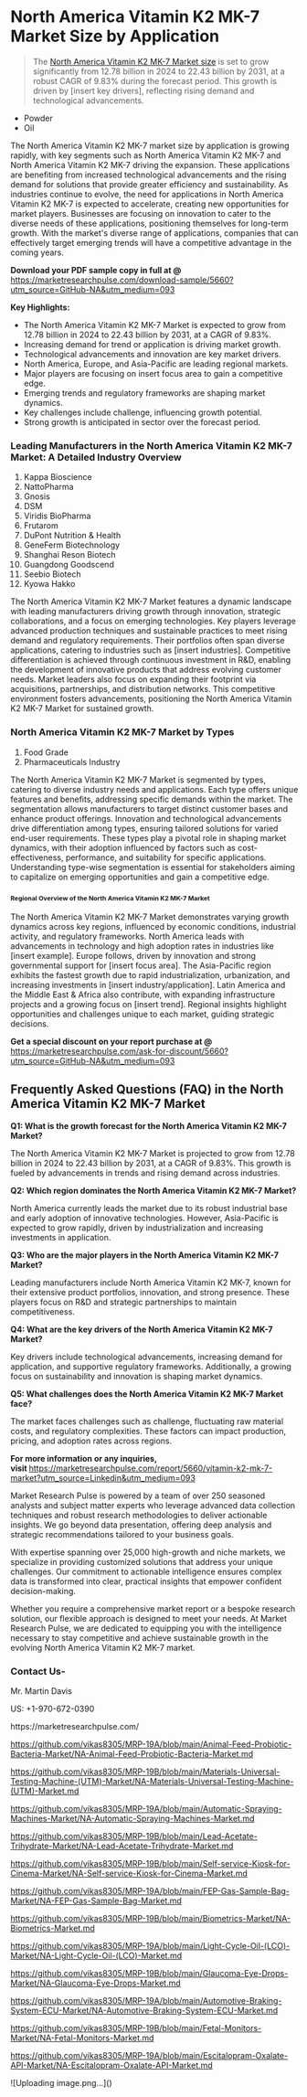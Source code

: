 
<h1>North America Vitamin K2 MK-7 Market&nbsp;Size by Application</h1><blockquote><p>The <a href="https://marketresearchpulse.com/download-sample/5660?utm_source=GitHub-NA&amp;utm_medium=093">North America Vitamin K2 MK-7 Market size</a> is set to grow significantly from 12.78 billion in 2024 to 22.43 billion by 2031, at a robust CAGR of 9.83% during the forecast period. This growth is driven by [insert key drivers], reflecting rising demand and technological advancements.</p></blockquote><ul><li>Powder<li> Oil</li></ul><p>The North America Vitamin K2 MK-7 market size by application is growing rapidly, with key segments such as North America Vitamin K2 MK-7 and North America Vitamin K2 MK-7 driving the expansion. These applications are benefiting from increased technological advancements and the rising demand for solutions that provide greater efficiency and sustainability. As industries continue to evolve, the need for applications in North America Vitamin K2 MK-7 is expected to accelerate, creating new opportunities for market players. Businesses are focusing on innovation to cater to the diverse needs of these applications, positioning themselves for long-term growth. With the market's diverse range of applications, companies that can effectively target emerging trends will have a competitive advantage in the coming years.</p><p><strong>Download your PDF sample copy in full at @ </strong><a href="https://marketresearchpulse.com/download-sample/5660?utm_source=GitHub-NA&amp;utm_medium=093">https://marketresearchpulse.com/download-sample/5660?utm_source=GitHub-NA&amp;utm_medium=093</a></p><p><strong>Key Highlights: </strong></p><ul><li>The North America Vitamin K2 MK-7 Market is expected to grow from 12.78 billion in 2024 to 22.43 billion by 2031, at a CAGR of 9.83%.</li><li>Increasing demand for trend or application is driving market growth.</li><li>Technological advancements and innovation are key market drivers.</li><li>North America, Europe, and Asia-Pacific are leading regional markets.</li><li>Major players are focusing on insert focus area to gain a competitive edge.</li><li>Emerging trends and regulatory frameworks are shaping market dynamics.</li><li>Key challenges include challenge, influencing growth potential.</li><li>Strong growth is anticipated in sector over the forecast period.</li></ul><h3>Leading Manufacturers in the North America Vitamin K2 MK-7 Market: A Detailed Industry Overview</h3><ol><li>Kappa Bioscience</li><li>NattoPharma</li><li>Gnosis</li><li>DSM</li><li>Viridis BioPharma</li><li>Frutarom</li><li>DuPont Nutrition & Health</li><li>GeneFerm Biotechnology</li><li>Shanghai Reson Biotech</li><li>Guangdong Goodscend</li><li>Seebio Biotech</li><li>Kyowa Hakko</li></ol><div class="flex max-w-full flex-col flex-grow"><div class="min-h-8 text-message flex w-full flex-col items-end gap-2 whitespace-normal break-words [.text-message+&amp;]:mt-5" dir="auto" data-message-author-role="assistant" data-message-id="fd8432e4-4910-450d-b182-61b7bfb0a01f" data-message-model-slug="gpt-4o"><div class="flex w-full flex-col gap-1 empty:hidden first:pt-[3px]"><div class="markdown prose w-full break-words dark:prose-invert light"><p>The North America Vitamin K2 MK-7 Market features a dynamic landscape with leading manufacturers driving growth through innovation, strategic collaborations, and a focus on emerging technologies. Key players leverage advanced production techniques and sustainable practices to meet rising demand and regulatory requirements. Their portfolios often span diverse applications, catering to industries such as [insert industries]. Competitive differentiation is achieved through continuous investment in R&amp;D, enabling the development of innovative products that address evolving customer needs. Market leaders also focus on expanding their footprint via acquisitions, partnerships, and distribution networks. This competitive environment fosters advancements, positioning the North America Vitamin K2 MK-7 Market for sustained growth.</p></div></div></div></div><h3>North America Vitamin K2 MK-7 Market by Types</h3><ol><li>Food Grade<li> Pharmaceuticals Industry</li></ol><div class="flex max-w-full flex-col flex-grow"><div class="min-h-8 text-message flex w-full flex-col items-end gap-2 whitespace-normal break-words [.text-message+&amp;]:mt-5" dir="auto" data-message-author-role="assistant" data-message-id="084470be-0bb7-4664-bddf-5156b4f41249" data-message-model-slug="gpt-4o-mini"><div class="flex w-full flex-col gap-1 empty:hidden first:pt-[3px]"><div class="markdown prose w-full break-words dark:prose-invert light"><p>The North America Vitamin K2 MK-7 Market is segmented by types, catering to diverse industry needs and applications. Each type offers unique features and benefits, addressing specific demands within the market. The segmentation allows manufacturers to target distinct customer bases and enhance product offerings. Innovation and technological advancements drive differentiation among types, ensuring tailored solutions for varied end-user requirements. These types play a pivotal role in shaping market dynamics, with their adoption influenced by factors such as cost-effectiveness, performance, and suitability for specific applications. Understanding type-wise segmentation is essential for stakeholders aiming to capitalize on emerging opportunities and gain a competitive edge.</p></div></div></div></div><h3><span style="font-size: 11px;">Regional Overview of the North America Vitamin K2 MK-7 Market</span></h3><div class="flex max-w-full flex-col flex-grow"><div class="min-h-8 text-message flex w-full flex-col items-end gap-2 whitespace-normal break-words [.text-message+&amp;]:mt-5" dir="auto" data-message-author-role="assistant" data-message-id="e9038762-ce64-4e30-91c9-9bd413514231" data-message-model-slug="gpt-4o-mini"><div class="flex w-full flex-col gap-1 empty:hidden first:pt-[3px]"><div class="markdown prose w-full break-words dark:prose-invert light"><p>The North America Vitamin K2 MK-7 Market demonstrates varying growth dynamics across key regions, influenced by economic conditions, industrial activity, and regulatory frameworks. North America leads with advancements in technology and high adoption rates in industries like [insert example]. Europe follows, driven by innovation and strong governmental support for [insert focus area]. The Asia-Pacific region exhibits the fastest growth due to rapid industrialization, urbanization, and increasing investments in [insert industry/application]. Latin America and the Middle East &amp; Africa also contribute, with expanding infrastructure projects and a growing focus on [insert trend]. Regional insights highlight opportunities and challenges unique to each market, guiding strategic decisions.</p></div></div></div></div><p><strong>Get a special discount on your report purchase at @ </strong><a href="https://marketresearchpulse.com/ask-for-discount/5660?utm_source=GitHub-NA&amp;utm_medium=093">https://marketresearchpulse.com/ask-for-discount/5660?utm_source=GitHub-NA&amp;utm_medium=093</a></p><h2>Frequently Asked Questions (FAQ) in the North America Vitamin K2 MK-7 Market</h2><p><strong>Q1: What is the growth forecast for the North America Vitamin K2 MK-7 Market?</strong></p><p>The North America Vitamin K2 MK-7 Market is projected to grow from 12.78 billion in 2024 to 22.43 billion by 2031, at a CAGR of 9.83%. This growth is fueled by advancements in trends and rising demand across industries.</p><p><strong>Q2: Which region dominates the North America Vitamin K2 MK-7 Market?</strong></p><p>North America currently leads the market due to its robust industrial base and early adoption of innovative technologies. However, Asia-Pacific is expected to grow rapidly, driven by industrialization and increasing investments in application.</p><p><strong>Q3: Who are the major players in the North America Vitamin K2 MK-7 Market?</strong></p><p>Leading manufacturers include North America Vitamin K2 MK-7, known for their extensive product portfolios, innovation, and strong presence. These players focus on R&amp;D and strategic partnerships to maintain competitiveness.</p><p><strong>Q4: What are the key drivers of the North America Vitamin K2 MK-7 Market?</strong></p><p>Key drivers include technological advancements, increasing demand for application, and supportive regulatory frameworks. Additionally, a growing focus on sustainability and innovation is shaping market dynamics.</p><p><strong>Q5: What challenges does the North America Vitamin K2 MK-7 Market face?</strong></p><p>The market faces challenges such as challenge, fluctuating raw material costs, and regulatory complexities. These factors can impact production, pricing, and adoption rates across regions.</p><p><strong>For more information or any inquiries, visit&nbsp;</strong><a href="https://marketresearchpulse.com/report/5660/vitamin-k2-mk-7-market?utm_source=Linkedin&utm_medium=093">https://marketresearchpulse.com/report/5660/vitamin-k2-mk-7-market?utm_source=Linkedin&utm_medium=093</a></p><p>Market Research Pulse is powered by a team of over 250 seasoned analysts and subject matter experts who leverage advanced data collection techniques and robust research methodologies to deliver actionable insights. We go beyond data presentation, offering deep analysis and strategic recommendations tailored to your business goals.</p><p>With expertise spanning over 25,000 high-growth and niche markets, we specialize in providing customized solutions that address your unique challenges. Our commitment to actionable intelligence ensures complex data is transformed into clear, practical insights that empower confident decision-making.</p><p>Whether you require a comprehensive market report or a bespoke research solution, our flexible approach is designed to meet your needs. At Market Research Pulse, we are dedicated to equipping you with the intelligence necessary to stay competitive and achieve sustainable growth in the evolving North America Vitamin K2 MK-7 market.</p><h3><strong>Contact Us-</strong></h3><p>Mr. Martin Davis</p><p>US: +1-970-672-0390</p><p>https://marketresearchpulse.com/</p><p><a href="https://github.com/vikas8305/MRP-19A/blob/main/Animal-Feed-Probiotic-Bacteria-Market/NA-Animal-Feed-Probiotic-Bacteria-Market.md">https://github.com/vikas8305/MRP-19A/blob/main/Animal-Feed-Probiotic-Bacteria-Market/NA-Animal-Feed-Probiotic-Bacteria-Market.md</a></p><p><a href="https://github.com/vikas8305/MRP-19B/blob/main/Materials-Universal-Testing-Machine-(UTM)-Market/NA-Materials-Universal-Testing-Machine-(UTM)-Market.md">https://github.com/vikas8305/MRP-19B/blob/main/Materials-Universal-Testing-Machine-(UTM)-Market/NA-Materials-Universal-Testing-Machine-(UTM)-Market.md</a></p><p><a href="https://github.com/vikas8305/MRP-19A/blob/main/Automatic-Spraying-Machines-Market/NA-Automatic-Spraying-Machines-Market.md">https://github.com/vikas8305/MRP-19A/blob/main/Automatic-Spraying-Machines-Market/NA-Automatic-Spraying-Machines-Market.md</a></p><p><a href="https://github.com/vikas8305/MRP-19B/blob/main/Lead-Acetate-Trihydrate-Market/NA-Lead-Acetate-Trihydrate-Market.md">https://github.com/vikas8305/MRP-19B/blob/main/Lead-Acetate-Trihydrate-Market/NA-Lead-Acetate-Trihydrate-Market.md</a></p><p><a href="https://github.com/vikas8305/MRP-19B/blob/main/Self-service-Kiosk-for-Cinema-Market/NA-Self-service-Kiosk-for-Cinema-Market.md">https://github.com/vikas8305/MRP-19B/blob/main/Self-service-Kiosk-for-Cinema-Market/NA-Self-service-Kiosk-for-Cinema-Market.md</a></p><p><a href="https://github.com/vikas8305/MRP-19A/blob/main/FEP-Gas-Sample-Bag-Market/NA-FEP-Gas-Sample-Bag-Market.md">https://github.com/vikas8305/MRP-19A/blob/main/FEP-Gas-Sample-Bag-Market/NA-FEP-Gas-Sample-Bag-Market.md</a></p><p><a href="https://github.com/vikas8305/MRP-19B/blob/main/Biometrics-Market/NA-Biometrics-Market.md">https://github.com/vikas8305/MRP-19B/blob/main/Biometrics-Market/NA-Biometrics-Market.md</a></p><p><a href="https://github.com/vikas8305/MRP-19A/blob/main/Light-Cycle-Oil-(LCO)-Market/NA-Light-Cycle-Oil-(LCO)-Market.md">https://github.com/vikas8305/MRP-19A/blob/main/Light-Cycle-Oil-(LCO)-Market/NA-Light-Cycle-Oil-(LCO)-Market.md</a></p><p><a href="https://github.com/vikas8305/MRP-19B/blob/main/Glaucoma-Eye-Drops-Market/NA-Glaucoma-Eye-Drops-Market.md">https://github.com/vikas8305/MRP-19B/blob/main/Glaucoma-Eye-Drops-Market/NA-Glaucoma-Eye-Drops-Market.md</a></p><p><a href="https://github.com/vikas8305/MRP-19A/blob/main/Automotive-Braking-System-ECU-Market/NA-Automotive-Braking-System-ECU-Market.md">https://github.com/vikas8305/MRP-19A/blob/main/Automotive-Braking-System-ECU-Market/NA-Automotive-Braking-System-ECU-Market.md</a></p><p><a href="https://github.com/vikas8305/MRP-19B/blob/main/Fetal-Monitors-Market/NA-Fetal-Monitors-Market.md">https://github.com/vikas8305/MRP-19B/blob/main/Fetal-Monitors-Market/NA-Fetal-Monitors-Market.md</a></p><p><a href="https://github.com/vikas8305/MRP-19A/blob/main/Escitalopram-Oxalate-API-Market/NA-Escitalopram-Oxalate-API-Market.md">https://github.com/vikas8305/MRP-19A/blob/main/Escitalopram-Oxalate-API-Market/NA-Escitalopram-Oxalate-API-Market.md</a></p>
![Uploading image.png…]()
